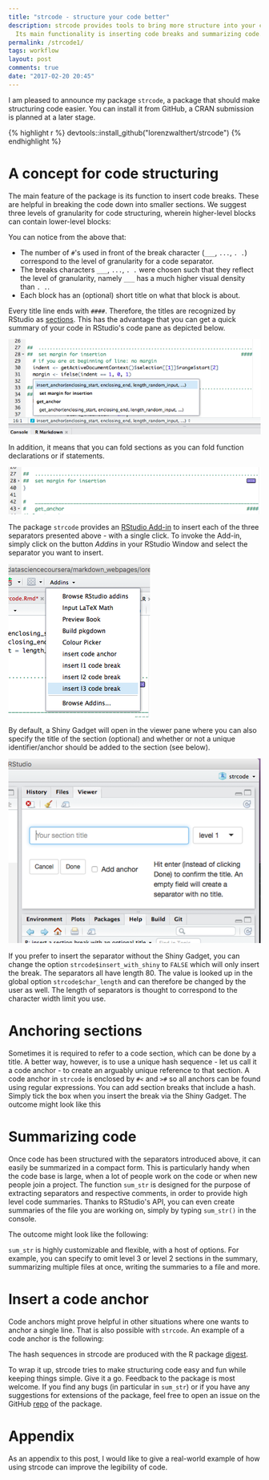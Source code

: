 ```yaml
---
title: "strcode - structure your code better"
description: strcode provides tools to bring more structure into your code. 
  Its main functionality is inserting code breaks and summarizing code.
permalink: /strcode1/
tags: workflow
layout: post
comments: true
date: "2017-02-20 20:45"
---
```



I am pleased to announce my package `strcode`, a package that should make structuring code easier. You can install it from GitHub, a CRAN submission is planned at a later stage.

{% highlight r %}
devtools::install_github("lorenzwalthert/strcode")
{% endhighlight %}

# A concept for code structuring
The main feature of the package is its function to insert code breaks. These are helpful in breaking the code down into smaller sections. We suggest three levels of granularity for code structuring, wherein higher-level blocks can contain lower-level blocks:

<script src="https://gist.GitHub.com/lorenzwalthert/94c079dfba1d09abe186993f275d67c2.js"></script>

You can notice from the above that:

* The number of `#`'s used in front of the break character (`___`, `...`, `. .`) correspond to the level of granularity for a code separator.
* The breaks characters `___`, `...`, `. .` were chosen such that they reflect the level of granularity, namely `___` has a much higher visual density than `. .`. 
* Each block has an (optional) short title on what that block is about.

Every title line ends with `####`. Therefore, the titles are recognized by RStudio as [sections](https://support.rstudio.com/hc/en-us/articles/200484568-Code-Folding-and-Sections). This has the advantage that you can get a quick summary of your code in RStudio's code pane as depicted below.

![](https://raw.githubusercontent.com/lorenzwalthert/some_raw_data/master/show_contents.png)

In addition, it means that you can fold sections as you can fold function declarations or if statements.

![](https://raw.githubusercontent.com/lorenzwalthert/some_raw_data/master/show_fold.png)

The package `strcode` provides an [RStudio Add-in](https://rstudio.github.io/rstudioaddins/) to insert each of the three separators presented above - with a single click. To invoke the Add-in, simply click on the button *Addins* in your RStudio Window and select the separator you want to insert.

![](https://raw.githubusercontent.com/lorenzwalthert/some_raw_data/master/show_insert.png)

By default, a Shiny Gadget will open in the viewer pane where you can also specify the title of the section (optional) and whether or not a unique identifier/anchor should be added to the section (see below). 


![](https://raw.githubusercontent.com/lorenzwalthert/some_raw_data/master/show_shiny.png)

If you prefer to insert the separator without the Shiny Gadget, you can change the option `strcode$insert_with_shiny` to `FALSE` which will only insert the break. The separators all have length 80. The value is looked up in the global option `strcode$char_length` and can therefore be changed by the user as well. The length of separators is thought to correspond to the character width limit you use.


# Anchoring sections
Sometimes it is required to refer to a code section, which can be done by a title. A better way, however, is to use a unique hash sequence - let us call it a code anchor - to create an arguably unique reference to that section. A code anchor in `strcode` is enclosed by `#<` and `>#` so all anchors can be found using regular expressions. You can add section breaks that include a hash. Simply tick the box when you insert the break via the Shiny Gadget. The outcome might look like this
<script src="https://gist.GitHub.com/lorenzwalthert/1a976cac9dff4e21b22797e567ecb8cc.js"></script>

# Summarizing code
Once code has been structured with the separators introduced above, it can easily be summarized in a compact form. This is particularly handy when the code base is large, when a lot of people work on the code or when new people join a project. The function `sum_str` is designed for the purpose of extracting separators and respective comments, in order to provide high level code summaries. Thanks to RStudio's API, you can even create summaries of the file you are working on, simply by typing `sum_str()` in the console.

The outcome might look like the following:

<script src="https://gist.GitHub.com/lorenzwalthert/bf2595631df1212df5e41ef61d149980.js"></script>

`sum_str` is highly customizable and flexible, with a host of options. For example, you can specify to omit level 3 or level 2 sections in the summary, summarizing multiple files at once, writing the summaries to a file and more.

# Insert a code anchor
Code anchors might prove helpful in other situations where one wants to anchor a single line. That is also possible with `strcode`. An example of a code anchor is the following:

<script src="https://gist.GitHub.com/lorenzwalthert/f28f17243753b489ebb845698227d0ec.js"></script>
The hash sequences in strcode are produced with the R package [digest](https://github.com/eddelbuettel/digest).

To wrap it up, strcode tries to make structuring code easy and fun while keeping things simple. Give it a go. Feedback to the package is most welcome. If you find any bugs (in particular in `sum_str`) or if you have any suggestions for extensions of the package, feel free to open an issue on the GitHub [repo](https://github.com/lorenzwalthert/strcode) of the package. 

# Appendix
As an appendix to this post, I would like to give a real-world example of how using strcode can improve the legibility of code. 

<script src="https://gist.github.com/lorenzwalthert/6caf863715eec10db65845768d68d055.js"></script>
